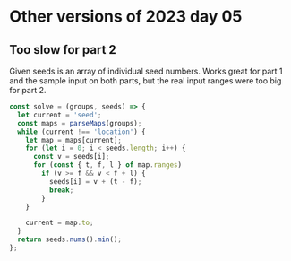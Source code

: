 # Other versions of 2023 day 05

## Too slow for part 2

Given seeds is an array of individual seed numbers. Works great for part 1 and the sample input on both parts, but the real input ranges were too big for part 2.

```js
const solve = (groups, seeds) => {
  let current = 'seed';
  const maps = parseMaps(groups);
  while (current !== 'location') {
    let map = maps[current];
    for (let i = 0; i < seeds.length; i++) {
      const v = seeds[i];
      for (const { t, f, l } of map.ranges)
        if (v >= f && v < f + l) {
          seeds[i] = v + (t - f);
          break;
        }
    }

    current = map.to;
  }
  return seeds.nums().min();
};
```
